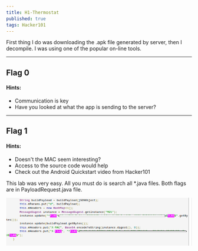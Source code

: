 ```yaml
---
title: H1-Thermostat
published: true
tags: Hacker101
---
```


First thing I do was downloading the .apk file generated by server, then I decompile. I was using one of the popular on-line tools.

* * *

## Flag 0

#### Hints:

* Communication is key
* Have you looked at what the app is sending to the server?

* * *

## Flag 1

#### Hints:

* Doesn't the MAC seem interesting?
* Access to the source code would help
* Check out the Android Quickstart video from Hacker101

This lab was very easy. All you must do is search all *.java files. Both flags are in PayloadRequest.java file.

![New post](/assets/thermostat/flag.png)
